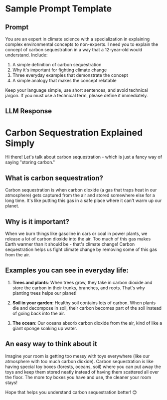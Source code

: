 # Sample Prompt Template

## Prompt

You are an expert in climate science with a specialization in explaining complex environmental concepts to non-experts. I need you to explain the concept of carbon sequestration in a way that a 12-year-old would understand. Include:

1. A simple definition of carbon sequestration
2. Why it's important for fighting climate change
3. Three everyday examples that demonstrate the concept
4. A simple analogy that makes the concept relatable

Keep your language simple, use short sentences, and avoid technical jargon. If you must use a technical term, please define it immediately.

## LLM Response

# Carbon Sequestration Explained Simply

Hi there! Let's talk about carbon sequestration - which is just a fancy way of saying "storing carbon."

## What is carbon sequestration?

Carbon sequestration is when carbon dioxide (a gas that traps heat in our atmosphere) gets captured from the air and stored somewhere else for a long time. It's like putting this gas in a safe place where it can't warm up our planet.

## Why is it important?

When we burn things like gasoline in cars or coal in power plants, we release a lot of carbon dioxide into the air. Too much of this gas makes Earth warmer than it should be - that's climate change! Carbon sequestration helps us fight climate change by removing some of this gas from the air.

## Examples you can see in everyday life:

1. **Trees and plants**: When trees grow, they take in carbon dioxide and store the carbon in their trunks, branches, and roots. That's why planting trees helps our planet!

2. **Soil in your garden**: Healthy soil contains lots of carbon. When plants die and decompose in soil, their carbon becomes part of the soil instead of going back into the air.

3. **The ocean**: Our oceans absorb carbon dioxide from the air, kind of like a giant sponge soaking up water.

## An easy way to think about it

Imagine your room is getting too messy with toys everywhere (like our atmosphere with too much carbon dioxide). Carbon sequestration is like having special toy boxes (forests, oceans, soil) where you can put away the toys and keep them stored neatly instead of having them scattered all over the floor. The more toy boxes you have and use, the cleaner your room stays!

Hope that helps you understand carbon sequestration better! 😊